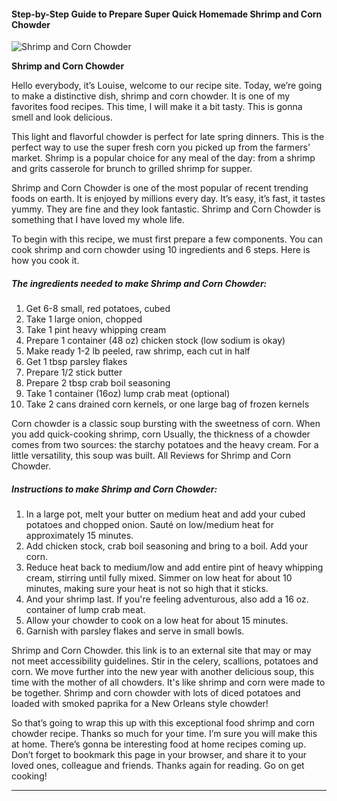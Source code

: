             

#### Step-by-Step Guide to Prepare Super Quick Homemade Shrimp and Corn Chowder

![Shrimp and Corn Chowder](https://img-global.cpcdn.com/recipes/65e5cd990e458b41/751x532cq70/shrimp-and-corn-chowder-recipe-main-photo.jpg)

**Shrimp and Corn Chowder**

Hello everybody, it’s Louise, welcome to our recipe site. Today, we’re going to make a distinctive dish, shrimp and corn chowder. It is one of my favorites food recipes. This time, I will make it a bit tasty. This is gonna smell and look delicious.

This light and flavorful chowder is perfect for late spring dinners. This is the perfect way to use the super fresh corn you picked up from the farmers' market. Shrimp is a popular choice for any meal of the day: from a shrimp and grits casserole for brunch to grilled shrimp for supper.

Shrimp and Corn Chowder is one of the most popular of recent trending foods on earth. It is enjoyed by millions every day. It’s easy, it’s fast, it tastes yummy. They are fine and they look fantastic. Shrimp and Corn Chowder is something that I have loved my whole life.

To begin with this recipe, we must first prepare a few components. You can cook shrimp and corn chowder using 10 ingredients and 6 steps. Here is how you cook it.

##### The ingredients needed to make Shrimp and Corn Chowder:

1.  Get 6-8 small, red potatoes, cubed
2.  Take 1 large onion, chopped
3.  Take 1 pint heavy whipping cream
4.  Prepare 1 container (48 oz) chicken stock (low sodium is okay)
5.  Make ready 1-2 lb peeled, raw shrimp, each cut in half
6.  Get 1 tbsp parsley flakes
7.  Prepare 1/2 stick butter
8.  Prepare 2 tbsp crab boil seasoning
9.  Take 1 container (16oz) lump crab meat (optional)
10.  Take 2 cans drained corn kernels, or one large bag of frozen kernels

Corn chowder is a classic soup bursting with the sweetness of corn. When you add quick-cooking shrimp, corn Usually, the thickness of a chowder comes from two sources: the starchy potatoes and the heavy cream. For a little versatility, this soup was built. All Reviews for Shrimp and Corn Chowder.

##### Instructions to make Shrimp and Corn Chowder:

1.  In a large pot, melt your butter on medium heat and add your cubed potatoes and chopped onion. Sauté on low/medium heat for approximately 15 minutes.
2.  Add chicken stock, crab boil seasoning and bring to a boil. Add your corn.
3.  Reduce heat back to medium/low and add entire pint of heavy whipping cream, stirring until fully mixed. Simmer on low heat for about 10 minutes, making sure your heat is not so high that it sticks.
4.  And your shrimp last. If you're feeling adventurous, also add a 16 oz. container of lump crab meat.
5.  Allow your chowder to cook on a low heat for about 15 minutes.
6.  Garnish with parsley flakes and serve in small bowls.

Shrimp and Corn Chowder. this link is to an external site that may or may not meet accessibility guidelines. Stir in the celery, scallions, potatoes and corn. We move further into the new year with another delicious soup, this time with the mother of all chowders. It's like shrimp and corn were made to be together. Shrimp and corn chowder with lots of diced potatoes and loaded with smoked paprika for a New Orleans style chowder!

So that’s going to wrap this up with this exceptional food shrimp and corn chowder recipe. Thanks so much for your time. I’m sure you will make this at home. There’s gonna be interesting food at home recipes coming up. Don’t forget to bookmark this page in your browser, and share it to your loved ones, colleague and friends. Thanks again for reading. Go on get cooking!

* * *